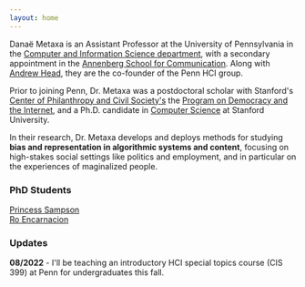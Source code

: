 ```yaml
---
layout: home
---
```


Danaë Metaxa is an Assistant Professor at the University of Pennsylvania in the [Computer and Information Science department][penncis], with a secondary appointment in the [Annenberg School for Communication][pennasc]. Along with [Andrew Head][amh], they are the co-founder of the Penn HCI group. 

Prior to joining Penn, Dr. Metaxa was a postdoctoral scholar with Stanford's [Center of Philanthropy and Civil Society's][pacs] the [Program on Democracy and the Internet][pdi], and a Ph.D. candidate in [Computer Science][stanfordCS] at Stanford University.

In their research, Dr. Metaxa develops and deploys methods for studying **bias and representation in algorithmic systems and content**, focusing on high-stakes social settings like politics and employment, and in particular on the experiences of maginalized people.

[stanfordCS]: http://www-cs.stanford.edu/
[hci]:http://hci.stanford.edu/
[penncis]: https://www.cis.upenn.edu
[pennasc]: https://www.asc.upenn.edu
[pacs]: https://pacscenter.stanford.edu
[pdi]: https://pacscenter.stanford.edu/research/program-on-democracy-and-the-internet/
[amh]: http://andrewhead.info
[pennhci]: https://pennhci.org

### PhD Students
[Princess Sampson][psamp]  
[Ro Encarnacion][ro]

[ro]: http://roencarnacion.com
[psamp]: https://www.linkedin.com/in/pdotsamp?trk=people-guest_people_search-card

### Updates

**08/2022** - I'll be teaching an introductory HCI special topics course (CIS 399) at Penn for undergraduates this fall.
